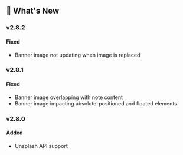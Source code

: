 ## 🎉 What's New

### v2.8.2
#### Fixed
- Banner image not updating when image is replaced

### v2.8.1
#### Fixed
- Banner image overlapping with note content
- Banner image impacting absolute-positioned and floated elements

### v2.8.0
#### Added
- Unsplash API support
